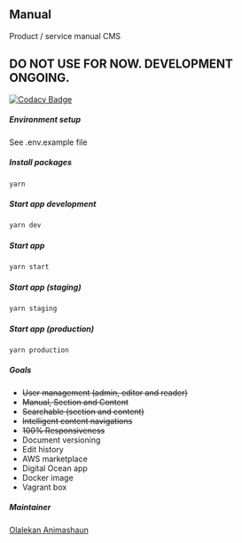 ## Manual

Product / service manual CMS

## DO NOT USE FOR NOW. DEVELOPMENT ONGOING.

[![Codacy Badge](https://app.codacy.com/project/badge/Grade/cf9240677a0149859cfaaeedf0f8f996)](https://www.codacy.com/gh/weissthorn/manual/dashboard?utm_source=github.com&utm_medium=referral&utm_content=weissthorn/manual&utm_campaign=Badge_Grade)

##### Environment setup

See .env.example file

##### Install packages

```sh
yarn
```

##### Start app development

```sh
yarn dev
```

##### Start app

```sh
yarn start
```

##### Start app (staging)

```sh
yarn staging
```

##### Start app (production)

```sh
yarn production
```

##### Goals

- ~~User management (admin, editor and reader)~~
- ~~Manual, Section and Content~~
- ~~Searchable (section and content)~~
- ~~Intelligent content navigations~~
- ~~100% Responsiveness~~
- Document versioning
- Edit history
- AWS marketplace
- Digital Ocean app
- Docker image
- Vagrant box

##### Maintainer

[Olalekan Animashaun](https://github.com/kimolalekan)
